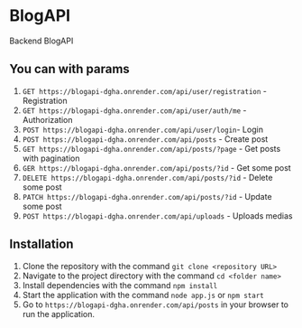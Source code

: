 # BlogAPI
Backend BlogAPI

## You can with params
1. `GET https://blogapi-dgha.onrender.com/api/user/registration` - Registration
2. `GET https://blogapi-dgha.onrender.com/api/user/auth/me` - Authorization
3. `POST https://blogapi-dgha.onrender.com/api/user/login`- Login
4. `POST https://blogapi-dgha.onrender.com/api/posts` - Create post
5. `GET https://blogapi-dgha.onrender.com/api/posts/?page` - Get posts with pagination
6. `GER https://blogapi-dgha.onrender.com/api/posts/?id` - Get some post
7. `DELETE https://blogapi-dgha.onrender.com/api/posts/?id` - Delete some post
8. `PATCH https://blogapi-dgha.onrender.com/api/posts/?id` - Update some post
9. `POST https://blogapi-dgha.onrender.com/api/uploads` - Uploads medias

## Installation
1. Clone the repository with the command `git clone <repository URL>`
2. Navigate to the project directory with the command `cd <folder name>`
3. Install dependencies with the command `npm install`
4. Start the application with the command `node app.js` or `npm start`
5. Go to `https://blogapi-dgha.onrender.com/api/posts` in your browser to run the application.
